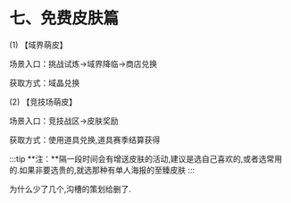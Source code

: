 # 七、免费皮肤篇

(1) 【域界萌皮】

场景入口：挑战试炼→域界降临→商店兑换

获取方式：域晶兑换

(2) 【竞技场萌皮】

场景入口：竞技战区→皮肤奖励

获取方式：使用道具兑换,道具赛季结算获得

:::tip
**注：**隔一段时间会有增送皮肤的活动,建议是选自己喜欢的,或者选常用的.如果非要选贵的,就选那种有单人海报的至臻皮肤
:::

为什么少了几个,沟槽的策划给删了.
